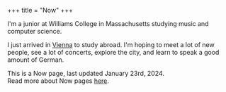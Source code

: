 +++
title = "Now"
+++

I'm a junior at Williams College in Massachusetts studying music and computer science.

I just arrived in [Vienna](/vienna) to study abroad. I'm hoping to meet a lot of new people,
see a lot of concerts, explore the city, and learn to speak a good amount of German.

This is a Now page, last updated January 23rd, 2024. \
Read more about Now pages [here](https://nownownow.com/about).

